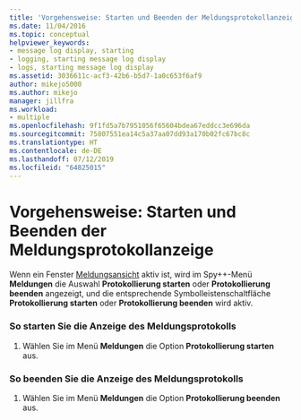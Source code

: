 ```yaml
---
title: 'Vorgehensweise: Starten und Beenden der Meldungsprotokollanzeige | Microsoft-Dokumentation'
ms.date: 11/04/2016
ms.topic: conceptual
helpviewer_keywords:
- message log display, starting
- logging, starting message log display
- logs, starting message log display
ms.assetid: 3036611c-acf3-42b6-b5d7-1a0c653f6af9
author: mikejo5000
ms.author: mikejo
manager: jillfra
ms.workload:
- multiple
ms.openlocfilehash: 9f1fd5a7b7951056f65604bdea67eddcc3e696da
ms.sourcegitcommit: 75807551ea14c5a37aa07dd93a170b02fc67bc8c
ms.translationtype: HT
ms.contentlocale: de-DE
ms.lasthandoff: 07/12/2019
ms.locfileid: "64825015"
---
```

# <a name="how-to-start-and-stop-the-message-log-display"></a>Vorgehensweise: Starten und Beenden der Meldungsprotokollanzeige
Wenn ein Fenster [Meldungsansicht](../debugger/messages-view.md) aktiv ist, wird im Spy++-Menü **Meldungen** die Auswahl **Protokollierung starten** oder **Protokollierung beenden** angezeigt, und die entsprechende Symbolleistenschaltfläche **Protokollierung starten** oder **Protokollierung beenden** wird aktiv.

### <a name="to-start-the-message-log-display"></a>So starten Sie die Anzeige des Meldungsprotokolls

1. Wählen Sie im Menü **Meldungen** die Option **Protokollierung starten** aus.

### <a name="to-stop-the-message-log-display"></a>So beenden Sie die Anzeige des Meldungsprotokolls

1. Wählen Sie im Menü **Meldungen** die Option **Protokollierung beenden** aus.